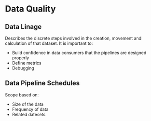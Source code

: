 # Data Quality

## Data Linage

Describes the discrete steps involved in the creation, movement and calculation of that dataset.
It is important to:
* Build confidence in data consumers that the pipelines are designed properly
* Define metrics
* Debugging

## Data Pipeline Schedules

Scope based on:
* Size of the data
* Frequency of data
* Related datesets